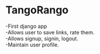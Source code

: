 # TangoRango

 -First django app  
 -Allows user to save links, rate them.  
 -Allows signup, signin, logout.  
 -Maintain user profile. 
